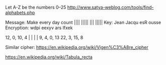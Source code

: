 
Let A-Z be the numbers 0–25
http://www.satya-weblog.com/tools/find-alphabets.php


Message:          Make every day count
                  |||| ||||| ||| |||||
Key:              Jean Jacqu esR ousse
Encryption:       wdpi eexyv ars lfxek

12, 0,  10, 4
|   |   |   | 
9,  4,  0,  13
22, 3,  15, 8






Similar cipher: https://en.wikipedia.org/wiki/Vigen%C3%A8re_cipher

https://en.wikipedia.org/wiki/Tabula_recta



